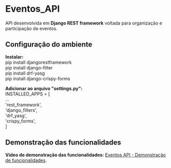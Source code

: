 # Eventos_API  
API desenvolvida em **Django REST framework** voltada para organização e participação de eventos.

## Configuração do ambiente  
**Instalar:**  
pip install djangorestframework  
pip install django-filter  
pip install drf-yasg  
pip install django-crispy-forms  

**Adicionar ao arquivo "settings.py":**  
INSTALLED_APPS = [  
    ...  
    'rest_framework',  
    'django_filters',  
    'drf_yasg',  
    'crispy_forms',  
]

## Demonstração das funcionalidades  
**Vídeo de demonstração das funcionalidades:** [Eventos API - Demonstração de funcionalidades](https://www.youtube.com/watch?v=uorMQ2r2MoE).

